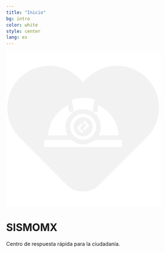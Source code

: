 ```yaml
---
title: "Inicio"
bg: intro
color: white
style: center
lang: es
---
```




![img](img/logo.svg)
# SISMOMX

Centro de respuesta rápida para la ciudadanía.